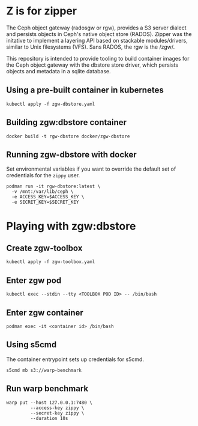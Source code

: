 # Z is for zipper

The Ceph object gateway (radosgw or rgw), provides a S3 server dialect and
persists objects in Ceph's native object store (RADOS). Zipper was the initative
to implement a layering API based on stackable modules/drivers, similar to Unix
filesystems (VFS). Sans RADOS, the rgw is the /zgw/.

This repository is intended to provide tooling to build container images for
the Ceph object gateway with the dbstore store driver, which persists objects
and metadata in a sqlite database.

## Using a pre-built container in kubernetes

```
kubectl apply -f zgw-dbstore.yaml
```

## Building zgw:dbstore container

```
docker build -t rgw-dbstore docker/zgw-dbstore
```

## Running zgw-dbstore with docker

Set environmental variables if you want to override the default set of
credentials for the `zippy` user.

```
podman run -it rgw-dbstore:latest \
  -v /mnt:/var/lib/ceph \
  -e ACCESS_KEY=$ACCESS_KEY \
  -e SECRET_KEY=$SECRET_KEY
```

# Playing with zgw:dbstore

## Create zgw-toolbox

```
kubectl apply -f zgw-toolbox.yaml
```

## Enter zgw pod

```
kubectl exec --stdin --tty <TOOLBOX POD ID> -- /bin/bash
```

## Enter zgw container

```
podman exec -it <container id> /bin/bash
```

## Using s5cmd

The container entrypoint sets up credentials for s5cmd.

```
s5cmd mb s3://warp-benchmark
```

## Run warp benchmark
```
warp put --host 127.0.0.1:7480 \
         --access-key zippy \
         --secret-key zippy \
         --duration 10s
```
